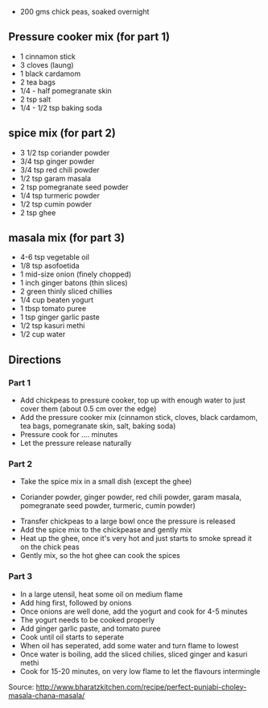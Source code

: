 * 200 gms chick peas, soaked overnight

## Pressure cooker mix (for part 1)
* 1 cinnamon stick
* 3 cloves (laung)
* 1 black cardamom
* 2 tea bags
* 1/4 - half pomegranate skin
* 2 tsp salt
* 1/4 - 1/2 tsp baking soda

## spice mix (for part 2)
* 3 1/2 tsp coriander powder
* 3/4 tsp ginger powder
* 3/4 tsp red chili powder
* 1/2 tsp garam masala
* 2 tsp pomegranate seed powder
* 1/4 tsp turmeric powder
* 1/2 tsp cumin powder
* 2 tsp ghee

## masala mix (for part 3)
* 4-6 tsp vegetable oil
* 1/8 tsp asofoetida
* 1 mid-size onion (finely chopped)
* 1 inch ginger batons (thin slices)
* 2 green thinly sliced chillies
* 1/4 cup beaten yogurt
* 1 tbsp tomato puree
* 1 tsp ginger garlic paste
* 1/2 tsp kasuri methi
* 1/2 cup water


## Directions

### Part 1 
* Add chickpeas to pressure cooker, top up with enough water to just cover them (about 0.5 cm over the edge)
* Add the pressure cooker mix (cinnamon stick, cloves, black cardamom, tea bags, pomegranate skin, salt, baking soda)
* Pressure cook for .... minutes
* Let the pressure release naturally

### Part 2
* Take the spice mix in a small dish (except the ghee)
 - Coriander powder, ginger powder, red chili powder, garam masala, pomegranate seed powder, turmeric, cumin powder)
* Transfer chickpeas to a large bowl once the pressure is released
* Add the spice  mix to the chickpease and gently mix
* Heat up the ghee, once it's very hot and just starts to smoke spread it on the chick peas
* Gently mix, so the hot ghee can cook the spices


### Part 3
* In a large utensil, heat some oil on medium flame
* Add hing first, followed by onions
* Once onions are well done, add the yogurt and cook for 4-5 minutes
* The yogurt needs to be cooked properly
* Add ginger garlic paste, and tomato puree
* Cook until oil starts to seperate
* When oil has seperated, add some water and turn flame to lowest
* Once water is boiling, add the sliced chilies, sliced ginger and kasuri methi
* Cook for 15-20 minutes, on very low flame to let the flavours intermingle

Source: http://www.bharatzkitchen.com/recipe/perfect-punjabi-choley-masala-chana-masala/
